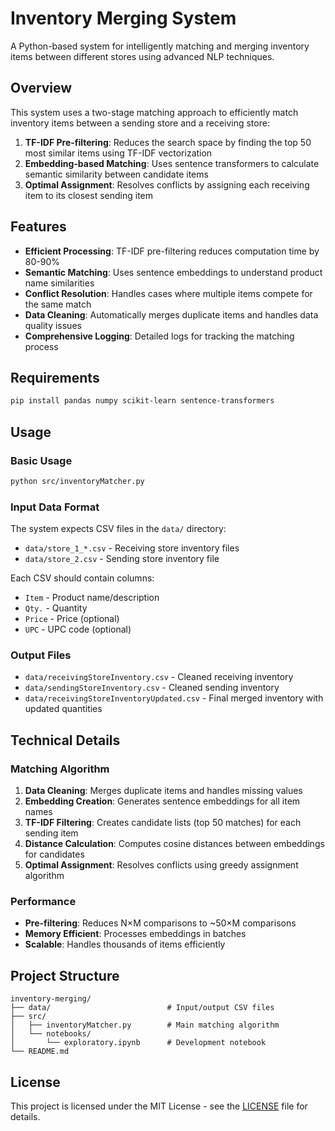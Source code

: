 # Inventory Merging System

A Python-based system for intelligently matching and merging inventory items between different stores using advanced NLP techniques.

## Overview

This system uses a two-stage matching approach to efficiently match inventory items between a sending store and a receiving store:

1. **TF-IDF Pre-filtering**: Reduces the search space by finding the top 50 most similar items using TF-IDF vectorization
2. **Embedding-based Matching**: Uses sentence transformers to calculate semantic similarity between candidate items
3. **Optimal Assignment**: Resolves conflicts by assigning each receiving item to its closest sending item

## Features

- **Efficient Processing**: TF-IDF pre-filtering reduces computation time by 80-90%
- **Semantic Matching**: Uses sentence embeddings to understand product name similarities
- **Conflict Resolution**: Handles cases where multiple items compete for the same match
- **Data Cleaning**: Automatically merges duplicate items and handles data quality issues
- **Comprehensive Logging**: Detailed logs for tracking the matching process

## Requirements

```bash
pip install pandas numpy scikit-learn sentence-transformers
```

## Usage

### Basic Usage

```bash
python src/inventoryMatcher.py
```

### Input Data Format

The system expects CSV files in the `data/` directory:

- `data/store_1_*.csv` - Receiving store inventory files
- `data/store_2.csv` - Sending store inventory file

Each CSV should contain columns:
- `Item` - Product name/description
- `Qty.` - Quantity
- `Price` - Price (optional)
- `UPC` - UPC code (optional)

### Output Files

- `data/receivingStoreInventory.csv` - Cleaned receiving inventory
- `data/sendingStoreInventory.csv` - Cleaned sending inventory  
- `data/receivingStoreInventoryUpdated.csv` - Final merged inventory with updated quantities

## Technical Details

### Matching Algorithm

1. **Data Cleaning**: Merges duplicate items and handles missing values
2. **Embedding Creation**: Generates sentence embeddings for all item names
3. **TF-IDF Filtering**: Creates candidate lists (top 50 matches) for each sending item
4. **Distance Calculation**: Computes cosine distances between embeddings for candidates
5. **Optimal Assignment**: Resolves conflicts using greedy assignment algorithm

### Performance

- **Pre-filtering**: Reduces N×M comparisons to ~50×M comparisons
- **Memory Efficient**: Processes embeddings in batches
- **Scalable**: Handles thousands of items efficiently

## Project Structure

```
inventory-merging/
├── data/                          # Input/output CSV files
├── src/
│   ├── inventoryMatcher.py        # Main matching algorithm
│   └── notebooks/
│       └── exploratory.ipynb      # Development notebook
└── README.md
```

## License

This project is licensed under the MIT License - see the [LICENSE](LICENSE) file for details.